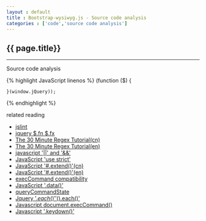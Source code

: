 ```yaml
---
layout : default
title : Bootstrap-wysiwyg.js - Source code analysis
categories : ['code','source code analysis']
---
```


<h2>{{ page.title}}</h2>

***

Source code analysis

{% highlight JavaScript linenos %}
	(function ($) {

	}(window.jQuery));
{% endhighlight %}

	
related reading

-	[jslint](http://www.jslint.com/lint.html)
-	[jquery $.fn $.fx](http://hi.baidu.com/jjjvzugcpmcdmor/item/0e32a89c36a18544f04215d7)
-	[The 30 Minute Regex Tutorial(cn)](http://www.cnblogs.com/deerchao/archive/2006/08/24/zhengzhe30fengzhongjiaocheng.html)
-	[The 30 Minute Regex Tutorial(en)](http://www.codeproject.com/Articles/9099/The-30-Minute-Regex-Tutorial)
-	[javascript '||' and '&&'](http://my249645546.iteye.com/blog/1553202)
-	[JavaScript 'use strict'](http://qianduan-notes.diandian.com/post/2012-06-02/40027620460)
-	[JavaScript '#.extend()'(cn)](http://www.cnblogs.com/RascallySnake/archive/2010/05/07/1729563.html)
-	[JavaScript '#.extend()'(en)](http://api.jquery.com/jQuery.extend/)
-	[execCommand compatibility](http://www.quirksmode.org/dom/execCommand.html)
-	[JavaScript '.data()'](http://api.jquery.com/data/)
-	[queryCommandState](http://www.hbcms.com/main/dhtml/methods/querycommandstate.html)
-	[Jquery '$.each()' '$().each()'](http://blog.csdn.net/on_my_way20xx/article/details/7791769)
-	[Javascript document.execCommand()](http://zhaosheng.wolf.blog.163.com/blog/static/115304589200992615215759/?fromdm&fromSearch&isFromSearchEngine=yesdocument.execCommand)
-	[Javascript '.keydown()'](http://api.jquery.com/keydown/)